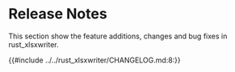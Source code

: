 # Release Notes

This section show the feature additions, changes and bug fixes in rust_xlsxwriter.

{{#include ../../rust_xlsxwriter/CHANGELOG.md:8:}}

